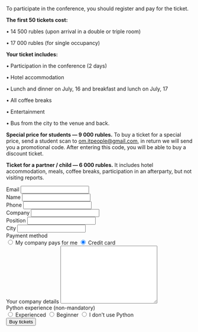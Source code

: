 To participate in the conference, you should register and pay for the ticket.

<b>The first 50 tickets cost:</b>

• 14 500 rubles (upon arrival in a double or triple room)

• 17 000 rubles (for single occupancy)

<b>Your ticket includes:</b>

• Participation in the conference (2 days)

• Hotel accommodation

• Lunch and dinner on July, 16 and breakfast and lunch on July, 17

• All coffee breaks

• Entertainment

• Bus from the city to the venue and back.


<b>Special price for students — 9 000 rubles.</b> To buy a ticket for a special price, send a student scan to om.itpeople@gmail.com, in return we will send you a promotional code. After entering this code, you will be able to buy a discount ticket.

<b>Ticket for a partner / child — 6 000 rubles.</b> It includes hotel accommodation, meals, coffee breaks, participation in an afterparty, but not visiting reports.

<form id="tickets_form" action="https://money.yandex.ru/eshop.xml" class="tickets">
  <div id="tickets_picker"></div>
  <div class="tickets--field">
    <label for="tickets_email" class="tickets--label">Email</label>
    <input type="email" name="custEmail" id="tickets_email" class="tickets--text_input" />
  </div>
  <div class="tickets--field">
    <label for="tickets_name" class="tickets--label">Name</label>
    <input type="text" name="custName" id="tickets_name" class="tickets--text_input" />
  </div>
  <div class="tickets--field">
    <label for="tickets_phone" class="tickets--label">Phone</label>
    <input type="text" name="cps_phone" id="tickets_phone" class="tickets--text_input" />
  </div>
  <div class="tickets--field">
    <label for="tickets_company" class="tickets--label">Company</label>
    <input type="text" name="company" id="tickets_company" class="tickets--text_input" />
  </div>
  <div class="tickets--field">
    <label for="tickets_position" class="tickets--label">Position</label>
    <input type="text" name="position" id="tickets_position" class="tickets--text_input" />
  </div>
  <div class="tickets--field">
    <label for="tickets_city" class="tickets--label">City</label>
    <input type="text" name="custAddr" id="tickets_city" class="tickets--text_input" />
  </div>
  <div
    class="tickets--field show_if_checked set_action_if_checked"
    data-sif-watch='input'
    data-sif-src="#tickets_payment_company"
    data-sif-what="#toggle_company_details"
  >
    <div class="tickets--label">Payment method</div>
    <label for="tickets_payment_company" class="tickets--label">
      <input
        type="radio"
        name="payment"
        value="company"
        id="tickets_payment_company"
        class="tickets--radio_input set_action_on_check"
        data-saic-action="https://formspree.io/om.itpeople@gmail.com"
        data-saic-method="post"
      />
      My company pays for me
    </label>
    <label for="tickets_payment_card" class="tickets--label">
      <input
        type="radio"
        name="payment"
        value="card"
        id="tickets_payment_card"
        class="tickets--radio_input set_action_on_check"
        data-saic-action="https://money.yandex.ru/eshop.xml"
        data-saic-method="get"
        checked
      />
      Credit card
    </label>
  </div>
  <div id="toggle_company_details" class="tickets--field">
    <label for="tickets_company_details" class="tickets--label">Your company details</label>
    <textarea name="company_details" id="tickets_company_details" cols="30" rows="10" class="tickets--textarea"></textarea>
  </div>
  <div class="tickets--field tickets--field-non_mandatory">
    <div class="tickets--label">Python experience<span class="tickets--non_mandatory"> (non-mandatory)</span></div>
    <label for="tickets_experience_expert" class="tickets--label">
      <input type="radio" name="experience" value="expert" id="tickets_experience_expert" class="tickets--radio_input"/>
      Experienced
    </label>
    <label for="tickets_experience_novice" class="tickets--label">
      <input type="radio" name="experience" value="novice" id="tickets_experience_novice" class="tickets--radio_input" />
      Beginner
    </label>
    <label for="tickets_experience_no" class="tickets--label">
      <input type="radio" name="experience" value="no" id="tickets_experience_no" class="tickets--radio_input" />
      I don't use Python
    </label>
  </div>
  <div class="tickets--warning"></div>
  <input type="submit" value="Buy tickets" class="tickets--submit" />

  <input type="hidden" name="shopId" value="135957" />
  <input type="hidden" name="scid" value="98736" />
  <input type="hidden" name="paymentType" value="AC" />
  <input type="hidden" name="orderDetails" id="tickets_order_details" />
  <input type="text" name="_gotcha" style="display:none" />
</form>

<script src="https://code.jquery.com/jquery-2.2.3.min.js" integrity="sha256-a23g1Nt4dtEYOj7bR+vTu7+T8VP13humZFBJNIYoEJo=" crossorigin="anonymous"></script>
<script src="/2017/js/tickets_en-2.js"></script>
